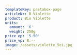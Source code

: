```yaml
---
templateKey: pastabox-page
articleNr: B-Violette
product: Bio Violette
units:
  amount: '6'
  weight: 250g
price_ep: '5.50'
price_vp: 8.--
image: /assets/violette_5ei.jpg
---
```


